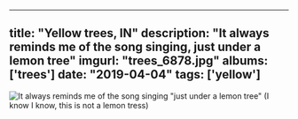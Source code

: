 
---
title: "Yellow trees, IN"
description: "It always reminds me of the song singing, just under a lemon tree"
imgurl: "trees_6878.jpg"
albums: ['trees']
date: "2019-04-04"
tags: ['yellow']
---
![It always reminds me of the song singing "just under a lemon tree" (I know I know, this is not a lemon tress)](https://apfbvvpren.cloudimg.io/v7/raw.githubusercontent.com/wpix/solid-pipix/master/photos/trees_6878.jpg?width/cdn/n/n)
